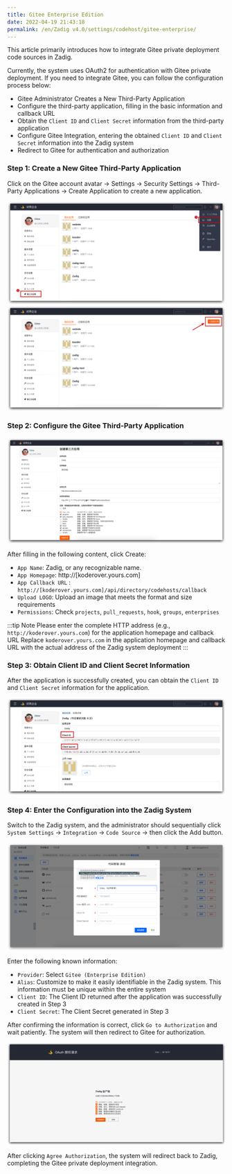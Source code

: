 ```yaml
---
title: Gitee Enterprise Edition
date: 2022-04-19 21:43:18
permalink: /en/Zadig v4.0/settings/codehost/gitee-enterprise/
---
```


This article primarily introduces how to integrate Gitee private deployment code sources in Zadig.

Currently, the system uses OAuth2 for authentication with Gitee private deployment. If you need to integrate Gitee, you can follow the configuration process below:

- Gitee Administrator Creates a New Third-Party Application
- Configure the third-party application, filling in the basic information and callback URL
- Obtain the `Client ID` and `Client Secret` information from the third-party application
- Configure Gitee Integration, entering the obtained `Client ID` and `Client Secret` information into the Zadig system
- Redirect to Gitee for authentication and authorization

### Step 1: Create a New Gitee Third-Party Application

Click on the Gitee account avatar -> Settings -> Security Settings -> Third-Party Applications -> Create Application to create a new application.

![gitee](../../../../_images/gitee_enterprises_1.png)
![gitee](../../../../_images/gitee_enterprises_2.png)

### Step 2: Configure the Gitee Third-Party Application

![gitee](../../../../_images/gitee_enterprises_3.png)

After filling in the following content, click Create:

- `App Name`: Zadig, or any recognizable name.
- `App Homepage`: http://[koderover.yours.com]
- `App Callback URL` : `http://[koderover.yours.com]/api/directory/codehosts/callback`
- `Upload LOGO`: Upload an image that meets the format and size requirements
- `Permissions`: Check `projects`, `pull_requests`, `hook`, `groups`, `enterprises`

:::tip Note
Please enter the complete HTTP address (e.g., `http://koderover.yours.com`) for the application homepage and callback URL
Replace `koderover.yours.com` in the application homepage and callback URL with the actual address of the Zadig system deployment
:::

### Step 3: Obtain Client ID and Client Secret Information

After the application is successfully created, you can obtain the `Client ID` and `Client Secret` information for the application.

![gitee](../../../../_images/gitee_enterprises_4.png)


### Step 4: Enter the Configuration into the Zadig System

Switch to the Zadig system, and the administrator should sequentially click `System Settings` -> `Integration` -> `Code Source` -> then click the Add button.

![gitee](../../../../_images/gitee_enterprises_5.png)

Enter the following known information:

- `Provider`: Select `Gitee (Enterprise Edition)`
- `Alias`: Customize to make it easily identifiable in the Zadig system. This information must be unique within the entire system
- `Client ID`: The Client ID returned after the application was successfully created in Step 3
- `Client Secret`: The Client Secret generated in Step 3

After confirming the information is correct, click `Go to Authorization` and wait patiently. The system will then redirect to Gitee for authorization.

![gitee](../../../../_images/gitee_enterprises_6.png)

After clicking `Agree Authorization`, the system will redirect back to Zadig, completing the Gitee private deployment integration.
